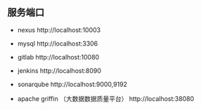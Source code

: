 ## 服务端口
- nexus
http://localhost:10003

- mysql
http://localhost:3306

- gitlab
http://localhost:10080

- jenkins
http://localhost:8090

- sonarqube
http://localhost:9000,9192

- apache griffin （大数据数据质量平台）
http://localhost:38080